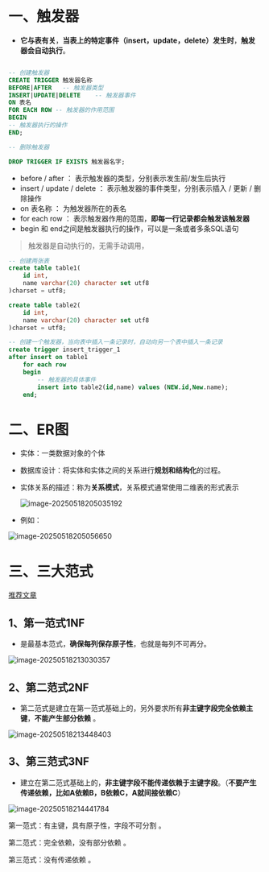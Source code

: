 # 一、触发器

- **它与表有关**，**当表上的特定事件（insert，update，delete）发生时**，**触发器会自动执行**。

```sql

-- 创建触发器
CREATE TRIGGER 触发器名称 
BEFORE|AFTER   -- 触发器类型
INSERT|UPDATE|DELETE    -- 触发器事件
ON 表名 
FOR EACH ROW -- 触发器的作用范围
BEGIN
-- 触发器执行的操作
END;

-- 删除触发器

DROP TRIGGER IF EXISTS 触发器名字;

```

- before / after ： 表示触发器的类型，分别表示发生前/发生后执行
- insert / update / delete ： 表示触发器的事件类型，分别表示插入 / 更新 / 删除操作
- on 表名称 ： 为触发器所在的表名
- for each row ： 表示触发器作用的范围，**即每一行记录都会触发该触发器**
- begin 和 end之间是触发器执行的操作，可以是一条或者多条SQL语句

> 触发器是自动执行的，无需手动调用，

```sql
-- 创建两张表
create table table1(
    id int,
    name varchar(20) character set utf8
)charset = utf8;

create table table2(
    id int,
    name varchar(20) character set utf8
)charset = utf8;

```

```sql
-- 创建一个触发器，当向表中插入一条记录时，自动向另一个表中插入一条记录
create trigger insert_trigger_1
after insert on table1
    for each row
    begin
        -- 触发器的具体事件
        insert into table2(id,name) values (NEW.id,New.name);
    end;

```







# 二、ER图

- 实体：一类数据对象的个体

- 数据库设计：将实体和实体之间的关系进行**规划和结构化**的过程。

- 实体关系的描述：称为**关系模式**，关系模式通常使用二维表的形式表示

  ![image-20250518205035192](C:\Users\LEGION\AppData\Roaming\Typora\typora-user-images\image-20250518205035192.png)

- 例如：

![image-20250518205056650](C:\Users\LEGION\AppData\Roaming\Typora\typora-user-images\image-20250518205056650.png)

# 三、三大范式

[推荐文章](https://www.cnblogs.com/linjiqin/archive/2012/04/01/2428695.html)

## 1、第一范式1NF

- 是最基本范式，**确保每列保存原子性**，也就是每列不可再分。

![image-20250518213030357](C:\Users\LEGION\AppData\Roaming\Typora\typora-user-images\image-20250518213030357.png)

## 2、第二范式2NF

- 第二范式是建立在第一范式基础上的，另外要求所有**非主键字段完全依赖主键**，**不能产生部分依赖** 。



![image-20250518213448403](C:\Users\LEGION\AppData\Roaming\Typora\typora-user-images\image-20250518213448403.png)

## 3、第三范式3NF

- 建立在第二范式基础上的，**非主键字段不能传递依赖于主键字段**。（**不要产生传递依赖，比如A依赖B，B依赖C，A就间接依赖C**） 

![image-20250518214441784](C:\Users\LEGION\AppData\Roaming\Typora\typora-user-images\image-20250518214441784.png)

第一范式：有主键，具有原子性，字段不可分割 。  

第二范式：完全依赖，没有部分依赖 。  

第三范式：没有传递依赖 。
